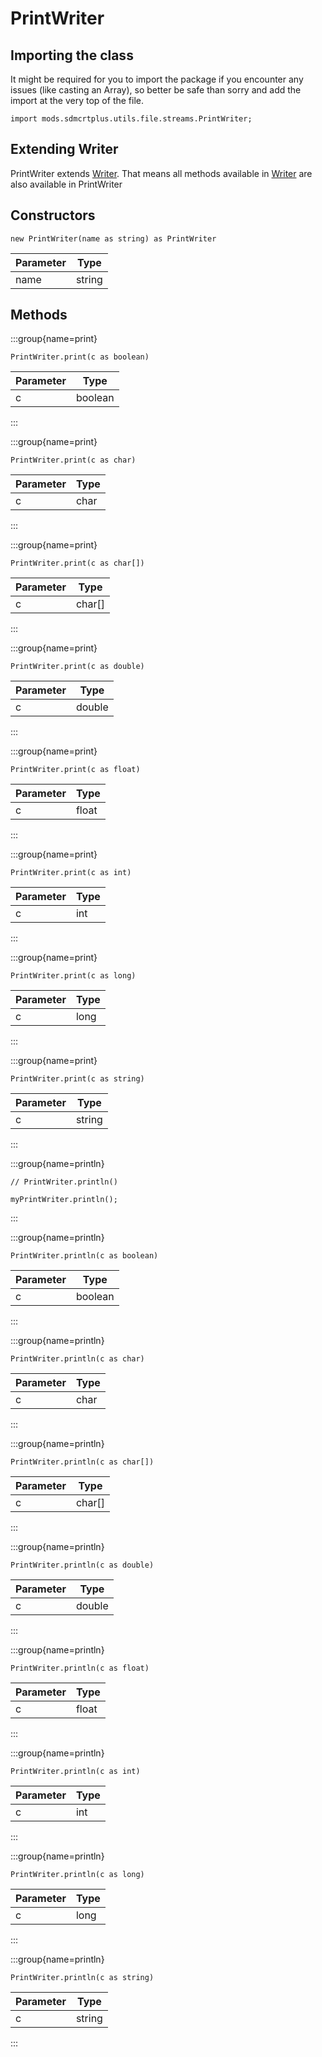 # PrintWriter

## Importing the class

It might be required for you to import the package if you encounter any issues (like casting an Array), so better be safe than sorry and add the import at the very top of the file.
```zenscript
import mods.sdmcrtplus.utils.file.streams.PrintWriter;
```


## Extending Writer

PrintWriter extends [Writer](/mods/sdmcrtplus/utils/file/Writer). That means all methods available in [Writer](/mods/sdmcrtplus/utils/file/Writer) are also available in PrintWriter

## Constructors


```zenscript
new PrintWriter(name as string) as PrintWriter
```
| Parameter |  Type  |
|-----------|--------|
| name      | string |



## Methods

:::group{name=print}

```zenscript
PrintWriter.print(c as boolean)
```

| Parameter |  Type   |
|-----------|---------|
| c         | boolean |


:::

:::group{name=print}

```zenscript
PrintWriter.print(c as char)
```

| Parameter | Type |
|-----------|------|
| c         | char |


:::

:::group{name=print}

```zenscript
PrintWriter.print(c as char[])
```

| Parameter |  Type  |
|-----------|--------|
| c         | char[] |


:::

:::group{name=print}

```zenscript
PrintWriter.print(c as double)
```

| Parameter |  Type  |
|-----------|--------|
| c         | double |


:::

:::group{name=print}

```zenscript
PrintWriter.print(c as float)
```

| Parameter | Type  |
|-----------|-------|
| c         | float |


:::

:::group{name=print}

```zenscript
PrintWriter.print(c as int)
```

| Parameter | Type |
|-----------|------|
| c         | int  |


:::

:::group{name=print}

```zenscript
PrintWriter.print(c as long)
```

| Parameter | Type |
|-----------|------|
| c         | long |


:::

:::group{name=print}

```zenscript
PrintWriter.print(c as string)
```

| Parameter |  Type  |
|-----------|--------|
| c         | string |


:::

:::group{name=println}

```zenscript
// PrintWriter.println()

myPrintWriter.println();
```

:::

:::group{name=println}

```zenscript
PrintWriter.println(c as boolean)
```

| Parameter |  Type   |
|-----------|---------|
| c         | boolean |


:::

:::group{name=println}

```zenscript
PrintWriter.println(c as char)
```

| Parameter | Type |
|-----------|------|
| c         | char |


:::

:::group{name=println}

```zenscript
PrintWriter.println(c as char[])
```

| Parameter |  Type  |
|-----------|--------|
| c         | char[] |


:::

:::group{name=println}

```zenscript
PrintWriter.println(c as double)
```

| Parameter |  Type  |
|-----------|--------|
| c         | double |


:::

:::group{name=println}

```zenscript
PrintWriter.println(c as float)
```

| Parameter | Type  |
|-----------|-------|
| c         | float |


:::

:::group{name=println}

```zenscript
PrintWriter.println(c as int)
```

| Parameter | Type |
|-----------|------|
| c         | int  |


:::

:::group{name=println}

```zenscript
PrintWriter.println(c as long)
```

| Parameter | Type |
|-----------|------|
| c         | long |


:::

:::group{name=println}

```zenscript
PrintWriter.println(c as string)
```

| Parameter |  Type  |
|-----------|--------|
| c         | string |


:::


